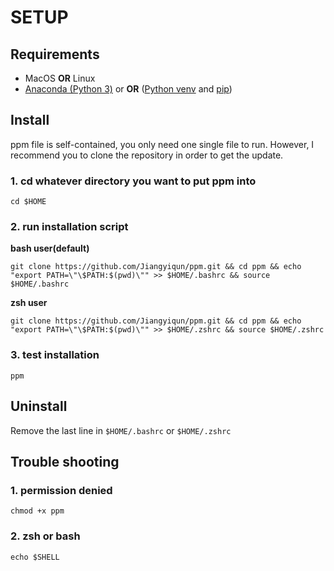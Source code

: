 # SETUP

## Requirements

- MacOS **OR** Linux
- [Anaconda (Python 3)](https://www.anaconda.com/distribution/#download-section) or 
**OR** ([Python venv](https://docs.Python.org/3/library/venv.html) and [pip](https://pypi.org/project/pip/))

## Install

ppm file is self-contained, you only need one single file to run. However, I recommend you to clone the repository in order to get the update.

### 1. cd whatever directory you want to put ppm into

```shell
cd $HOME
```

### 2. run installation script

**bash user(default)**

```shell
git clone https://github.com/Jiangyiqun/ppm.git && cd ppm && echo "export PATH=\"\$PATH:$(pwd)\"" >> $HOME/.bashrc && source $HOME/.bashrc
```

**zsh user**

```shell
git clone https://github.com/Jiangyiqun/ppm.git && cd ppm && echo "export PATH=\"\$PATH:$(pwd)\"" >> $HOME/.zshrc && source $HOME/.zshrc
```

### 3. test installation

```shell
ppm
```

## Uninstall

Remove the last line in `$HOME/.bashrc` or `$HOME/.zshrc`

## Trouble shooting

### 1. permission denied

```shell
chmod +x ppm
```

### 2. zsh or bash

```shell
echo $SHELL
```
